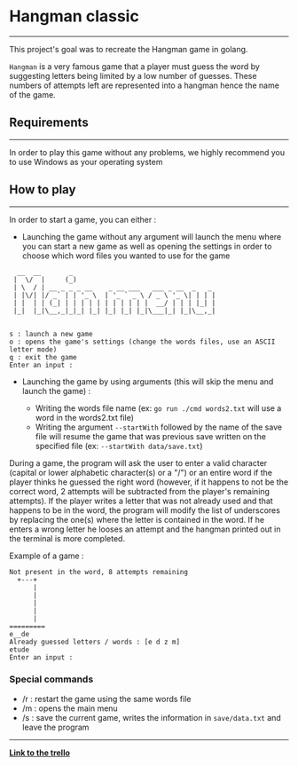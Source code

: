 <h1>Hangman classic</h1>

***


This project's goal was to recreate the Hangman game in golang.

``Hangman`` is a very famous game that a player must guess the word by suggesting letters being limited by a low number of guesses. These numbers of attempts left are represented into a hangman hence the name of the game.

<h2>Requirements</h2>

***

In order to play this game without any problems, we highly recommend you to use Windows as your operating system

<h2>How to play</h2>

***

In order to start a game, you can either :

* Launching the game without any argument will launch the menu where you can start a new game as well as opening the settings in order to choose which word files you wanted to use for the game

````
  __  __       _
 |  \/  |     (_)
 | \  / | __ _ _ _ __    _ __ ___   ___ _ __  _   _
 | |\/| |/ _` | | '_ \  | '_ ` _ \ / _ \ '_ \| | | |
 | |  | | (_| | | | | | | | | | | |  __/ | | | |_| |
 |_|  |_|\__,_|_|_| |_| |_| |_| |_|\___|_| |_|\__,_|


s : launch a new game
o : opens the game's settings (change the words files, use an ASCII letter mode)
q : exit the game
Enter an input :
````
- Launching the game by using arguments (this will skip the menu and launch the game) :

  - Writing the words file name (ex: ```go run ./cmd words2.txt``` will use a word in the words2.txt file)
  - Writing the argument ```--startWith``` followed by the name of the save file will resume the game that was previous save written on the specified file (ex: ```--startWith data/save.txt```)


During a game, the program will ask the user to enter a valid character (capital or lower alphabetic character(s) or a "/") or an entire word if the player thinks he guessed the right word (however, if it happens to not be the correct word, 2 attempts will be subtracted from the player's remaining attempts). If the player writes a letter that was not already used and that happens to be in the word, the program will modify the list of underscores by replacing the one(s) where the letter is contained in the word. If he enters a wrong letter he looses an attempt and the hangman printed out in the terminal is more completed.

Example of a game :
````
Not present in the word, 8 attempts remaining
  +---+
      |
      |
      |
      |
      |
=========
e__de
Already guessed letters / words : [e d z m]
etude
Enter an input :
````
<h3>Special commands</h3>

* /r : restart the game using the same words file
* /m : opens the main menu
* /s : save the current game, writes the information in ```save/data.txt``` and leave the program

***


**<a href="https://trello.com/invite/b/67052d4d9addbd1237aa2f53/ATTIf9dfc8cfabb4bd037d9451a424cac9346DEABC09/hangman-classic" target="_blank">Link to the trello</a><br>**
